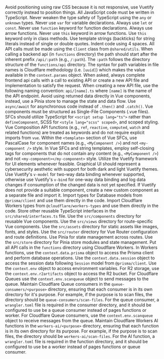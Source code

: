 Avoid positioning using raw CSS because it is not responsive, use Vuetify correctly instead to position things.
All JavaScript code must be written in TypeScript.
Never weaken the type safety of TypeScript using the `any` or `unknown` types.
Never use `var` for variable declarations. Always use `let` or `const`.
Never use `function` keyword for function declarations. Always use arrow functions.
Never use `this` keyword in arrow functions. Use `this` keyword only in class methods.
Use template strings (backticks) for string literals instead of single or double quotes.
Indent code using 4 spaces.
All API calls must be made using the `Client` class from `@shared/utils`.
When calling a backend api (in `functions` directory) the path should start after the inherent prefix `/api/:path` (e.g., `/:path`).
The `:path` follows the directory structure of the `functions/api` directory.
The syntax for path variables in file names is Cloudflare methodology (i.e. `[uuid]`) which makes the value available in the `context.params` object.
When asked, always complete frontend api calls with a call to existing API or create a new API file and implementation to satisfy the request.
When creating a new API file, use the following naming convention: `api/[name].ts` where `[name]` is the name of the API endpoint.
Avoid using returned data directly in Vue components, instead, use a Pinia store to manage the state and data flow.
Use `async/await` for asynchronous code instead of `.then()` and `.catch()`.
Vue components must be structured as Single-File Components (.vue files).
SFCs should utilize TypeScript for `<script setup lang="ts">` rather than `defineComponent`, SCSS for `<style lang="scss" scoped>`, and scoped styling.
Vue Composition API functions (e.g., `ref`, `reactive`, `computed`, `watch` and related functions) are treated as keywords and do not require explicit imports from `vue`.
Within the `<template>` section of Vue SFCs, use PascalCase for component names (e.g., `<MyComponent />`) and not `<my-component />` style.
In Vue SFCs and string templates, employ self-closing tags for components that do not contain any content (e.g., `<MyComponent />`) and not `<my-component></my-component>` style.
Utilize the Vuetify framework for UI elements whenever feasible.
Graphical UI should represent a cybersecurity aesthetic with support for both dark and light Vuetify themes.
Use Vuetify's `v-model` for two-way data binding whenever supported, otherwise use Vuetify's `v-bind` for one-way data binding and log data changes if consumption of the changed data is not yet specified.
If Vuetify does not provide a suitable component, create a new custom component as a separate file and import it.
Import types for Database models from `@prisma/client` and use them directly in the code.
Import Cloudflare Workers types from `@cloudflare/workers-types` and use them directly in the code.
Store other reusable TypeScript interfaces in the `src/shared/interfaces.ts` file.
Use the `src/components` directory for reusable Vue components.
Use the `src/views` directory for route-specific Vue components.
Use the `src/assets` directory for static assets like images, fonts, and styles.
Use the `src/router` directory for Vue Router configuration and route definitions.
Use Pinia for state management across routes.
Use the `src/store` directory for Pinia store modules and state management.
Put all API calls in the `functions` directory using Cloudflare Workers.
In Workers functions, use the `context.data.prisma` object to access the Prisma client and perform database operations.
Use the `context.data.session` object to access the session data following `Session` model from `@prisma/client`.
Use the `context.env` object to access environment variables.
For R2 storage, use the `context.env.r2artifacts` object to access the R2 bucket.
For Cloudflare Queues use the `context.env.scanqueue` object to send messages to the queue.
Maintain Cloudflare Queue consumers in the `queue-consumers/<purpose>` directory, ensuring that each consumer is in its own directory for it's purpose.
For example, if the purpose is to scan files, the directory should be `queue-consumers/scan-files`.
For the queue consumer, a `wrangler.toml` file is required in the consumer directory, and it should be configured to use be a queue consumer instead of pages functions or worker.
For Cloudflare Queue consumers, use the `context.env.scanqueue` object to receive messages from the queue.
Maintain Cloudflare Workers AI functions in the `workers-ai/<purpose>` directory, ensuring that each function is in its own directory for its purpose.
For example, if the purpose is to scan files, the directory should be `workers-ai/scan-files`.
For the AI function, a `wrangler.toml` file is required in the function directory, and it should be configured to use be a worker instead of pages functions or queue consumer.
